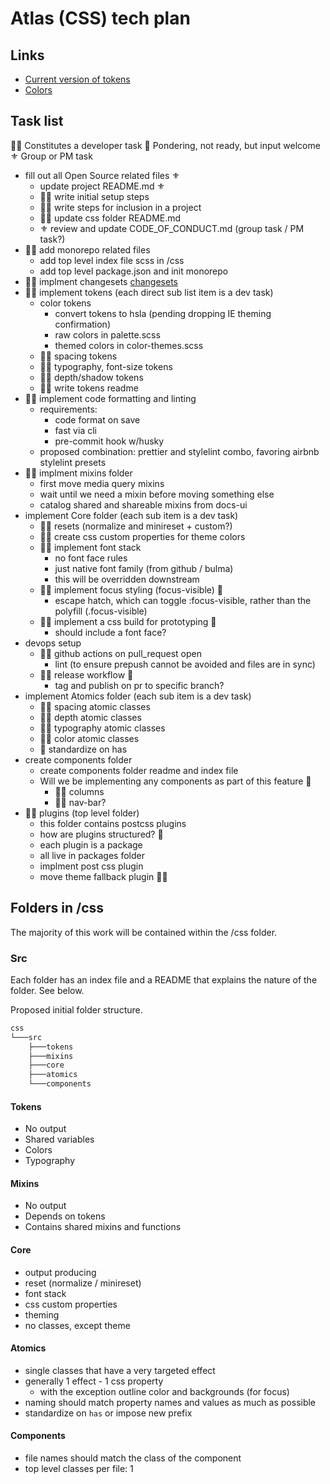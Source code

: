 # Atlas (CSS) tech plan

## Links

- [Current version of tokens](https://www.figma.com/proto/03HGueCJEx4tyZd3Rhfw5B/DevRel-Design-System?node-id=268%3A343&viewport=1143%2C-507%2C0.08135364204645157&scaling=scale-down-width)
- [Colors](https://www.figma.com/file/6ZQIcp2AS8022uU96v0xx4/ATLAS---COLOR?node-id=0%3A1)

## Task list

👨‍💻 Constitutes a developer task
💭 Pondering, not ready, but input welcome
⚜ Group or PM task

- fill out all Open Source related files ⚜
  - update project README.md ⚜
  - 👨‍💻 write initial setup steps
  - 👨‍💻 write steps for inclusion in a project
  - 👨‍💻 update css folder README.md
  - ⚜ review and update CODE_OF_CONDUCT.md (group task / PM task?)
- 👨‍💻 add monorepo related files
  - add top level index file scss in /css
  - add top level package.json and init monorepo
- 👨‍💻 implment changesets [changesets](https://github.com/atlassian/changesets)
- 👨‍💻 implement tokens (each direct sub list item is a dev task)
  - color tokens
    - convert tokens to hsla (pending dropping IE theming confirmation)
    - raw colors in palette.scss
    - themed colors in color-themes.scss
  - 👨‍💻 spacing tokens
  - 👨‍💻 typography, font-size tokens
  - 👨‍💻 depth/shadow tokens
  - 👨‍💻 write tokens readme
- 👨‍💻 implement code formatting and linting
  - requirements:
    - code format on save
    - fast via cli
    - pre-commit hook w/husky
  - proposed combination: prettier and stylelint combo, favoring airbnb stylelint presets
- 👨‍💻 implment mixins folder
  - first move media query mixins
  - wait until we need a mixin before moving something else
  - catalog shared and shareable mixins from docs-ui
- implement Core folder (each sub item is a dev task)
  - 👨‍💻 resets (normalize and minireset + custom?)
  - 👨‍💻 create css custom properties for theme colors
  - 👨‍💻 implement font stack
    - no font face rules
    - just native font family (from github / bulma)
    - this will be overridden downstream
  - 👨‍💻 implement focus styling (focus-visible) 💭
    - escape hatch, which can toggle :focus-visible, rather than the polyfill (.focus-visible)
  - 👨‍💻 implement a css build for prototyping 💭
    - should include a font face?
- devops setup
  - 👨‍💻 github actions on pull_request open
    - lint (to ensure prepush cannot be avoided and files are in sync)
  - 👨‍💻 release workflow 💭
    - tag and publish on pr to specific branch?
- implement Atomics folder (each sub item is a dev task)
  - 👨‍💻 spacing atomic classes
  - 👨‍💻 depth atomic classes
  - 👨‍💻 typography atomic classes
  - 👨‍💻 color atomic classes
  - 💭 standardize on has
- create components folder
  - create components folder readme and index file
  - Will we be implementing any components as part of this feature 💭
    - 👨‍💻 columns
    - 👨‍💻 nav-bar?
- 👨‍💻 plugins (top level folder)
  - this folder contains postcss plugins
  - how are plugins structured? 💭
  - each plugin is a package
  - all live in packages folder
  - implment post css plugin
  - move theme fallback plugin 👨‍💻

## Folders in /css

The majority of this work will be contained within the /css folder.

### Src

Each folder has an index file and a README that explains the nature of the folder. See below.

Proposed initial folder structure.

```txt
css
└───src
    ├───tokens
    ├───mixins
    ├───core
    ├───atomics
    └───components
```

#### Tokens

- No output
- Shared variables
- Colors
- Typography

#### Mixins

- No output
- Depends on tokens
- Contains shared mixins and functions

#### Core

- output producing
- reset (normalize / minireset)
- font stack
- css custom properties
- theming
- no classes, except theme

#### Atomics

- single classes that have a very targeted effect
- generally 1 effect - 1 css property
  - with the exception outline color and backgrounds (for focus)
- naming should match property names and values as much as possible
- standardize on `has` or impose new prefix

#### Components

- file names should match the class of the component
- top level classes per file: 1
